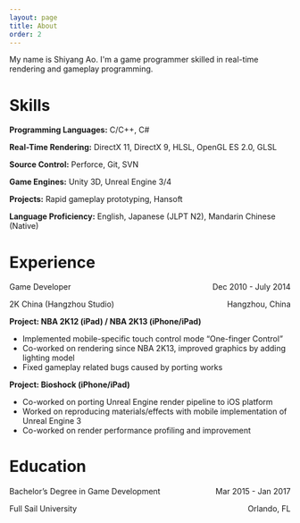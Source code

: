 ```yaml
---
layout: page
title: About
order: 2
---
```


My name is Shiyang Ao. I'm a game programmer skilled in real-time rendering and gameplay programming.

# Skills

**Programming Languages:** C/C++, C#

**Real-Time Rendering:** DirectX 11, DirectX 9, HLSL, OpenGL ES 2.0, GLSL

**Source Control:** Perforce, Git, SVN

**Game Engines:** Unity 3D, Unreal Engine 3/4

**Projects:** Rapid gameplay prototyping, Hansoft

**Language Proficiency:** English, Japanese (JLPT N2), Mandarin Chinese (Native)

# Experience
<p>
  Game Developer
  <span style="float: right">Dec 2010 - July 2014</span>
</p>
<p>
  2K China (Hangzhou Studio)
  <span style="float: right">Hangzhou, China</span>
</p>

**Project: NBA 2K12 (iPad) / NBA 2K13 (iPhone/iPad)**

* Implemented mobile-specific touch control mode “One-finger Control”
* Co-worked on rendering since NBA 2K13, improved graphics by adding lighting model
* Fixed gameplay related bugs caused by porting works

**Project: Bioshock (iPhone/iPad)**

* Co-worked on porting Unreal Engine render pipeline to iOS platform
* Worked on reproducing materials/effects with mobile implementation of Unreal Engine 3
* Co-worked on render performance profiling and improvement

# Education
<p>
  Bachelor’s Degree in Game Development
  <span style="float: right">Mar 2015 - Jan 2017</span>
</p>
<p>
  Full Sail University
  <span style="float: right">Orlando, FL</span>
</p>
